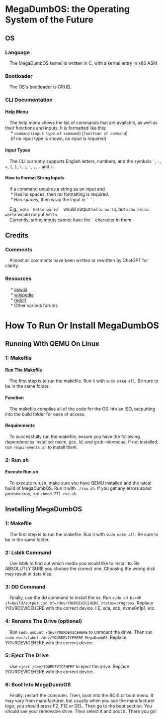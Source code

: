 # MegaDumbOS: the Operating System of the Future

## OS  

### Language  

&emsp;The MegaDumbOS kernel is written in C, with a kernel entry in x86 ASM.  

### Bootloader
&emsp;The OS's bootloader is GRUB.

### CLI Documentation

#### Help Menu
&emsp;The help menu shows the list of commands that are available, as well as their functions and inputs. It is formatted like this:  
&emsp; * `command` (`input type of command`) [`function of command`]  
&emsp; (if no input type is shown, no input is required)

#### Input Types
&emsp;The CLI currently supports English letters, numbers, and the symbols `` ` ``, `-`, `=`, `[`, `]`, `\`, `;`, `'`, `,`, `.` and `/`.

#### How to Format String Inputs
&emsp;If a command requires a string as an input and  
&emsp; * Has no spaces, then no formatting is required.  
&emsp; * Has spaces, then wrap the input in `` ` ` ``.
  
&emsp;E.g., ``echo `hello world` `` would output `hello world`, but `echo hello world` would output `hello`.  
&emsp;Currently, string inputs cannot have the `` ` `` character in them.

## Credits

### Comments
&emsp;Almost all comments have been written or rewritten by ChatGPT for clarity.

### Resources
&emsp; * [oswiki](https://wiki.osdev.org)  
&emsp; * [wikipedia](https://www.wikipedia.org/)  
&emsp; * [reddit](https://www.reddit.com/)  
&emsp; * Other various forums

# How To Run Or Install MegaDumbOS

## Running With QEMU On Linux

### 1: Makefile

#### Run The Makefile
&emsp;The first step is to run the makefile. Run it with `sudo make all`. Be sure to be in the same folder.

#### Function
&emsp;The makefile compiles all of the code for the OS into an ISO, outputting into the build folder for ease of access.

#### Requirements
&emsp;To successfully run the makefile, ensure you have the following dependencies installed: nasm, gcc, ld, and grub-mkrescue. If not installed, run `requirements.sh` to install them.

### 2: Run.sh

#### Execute Run.sh
&emsp;To execute run.sh, make sure you have QEMU installed and the latest build of MegaDumbOS. Run it with `./run.sh`. If you get any errors about permissions, run `chmod 777 run.sh`.

## Installing MegaDumbOS

### 1: Makefile
&emsp;The first step is to run the makefile. Run it with `sudo make all`. Be sure to be in the same folder.

### 2: Lsblk Command
&emsp;Use lsblk to find out which media you would like to install to. Be ABSOLUTLY SURE you choose the correct one. Choosing the wrong disk may result in data loss.

### 3: DD Command
&emsp;Finally, use the dd command to install the os. Run `sudo dd bs=4M if=build/output.iso of=/dev/YOURDEVICEHERE status=progress`. Replace YOURDEVICEHERE with the correct device. I.E, sda, sdb, nvme0n1p1, etc.

### 4: Rename The Drive (optional)
&emsp;Run `sudo umount /dev/YOURDEVICEHERE` to unmount the drive. Then run `sudo dosfslabel /dev/YOURDEVICEHERE MegaDumbOS`. Replace YOURDEVICEHERE with the correct device.

### 5: Eject The Drive
&emsp;Use `eject /dev/YOURDEVICEHERE` to eject the drive. Replace YOURDEVICEHERE with the correct device. 

### 6: Boot Into MegaDumbOS
&emsp;Finally, restart the computer. Then, boot into the BOIS or boot menu. It may vary from manufacturer, but usually when you see the manufacturer logo, you should press F2, F12 or DEL. Then go to the boot section. You should see your removable drive. Then select it and boot it. There you go!
